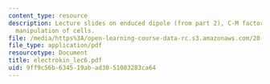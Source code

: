 ```yaml
---
content_type: resource
description: Lecture slides on enduced dipole (from part 2), C-M factor, and dielectrophoretic
  manipulation of cells.
file: /media/https%3A/open-learning-course-data-rc.s3.amazonaws.com/20-330j-fields-forces-and-flows-in-biological-systems-spring-2007/9ff9c56b634519abad3051083283ca64_electrokin_lec6.pdf
file_type: application/pdf
resourcetype: Document
title: electrokin_lec6.pdf
uid: 9ff9c56b-6345-19ab-ad30-51083283ca64
---
```

